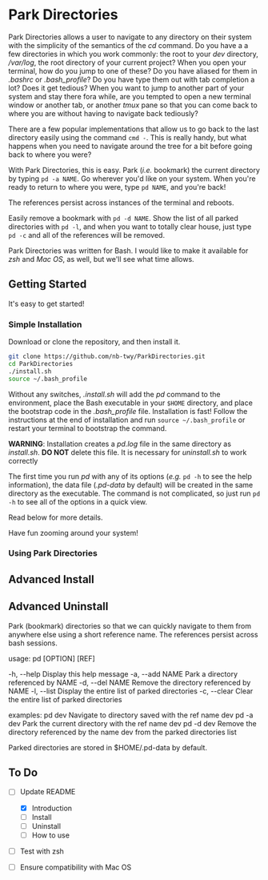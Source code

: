 # Park Directories
Park Directories allows a user to navigate to any directory on their system
with the simplicity of the semantics of the _cd_ command.  Do you have a a few directories in which you work commonly: the root to your _dev_ directory, _/var/log_, the root directory of your current project?  When you open your terminal, how do you jump to one of these?  Do you have aliased for them in _.bashrc_ or _.bash_profile_?  Do you have type them out with tab completion a lot?  Does it get tedious?  When you want to jump to another part of your system and stay there fora  while, are you tempted to open a new terminal window or another tab, or another _tmux_ pane so that you can come back to where you are without having to navigate back tediously?

There are a few popular implementations that allow us to go back to the last directory easily using the command `cmd -`.  This is really handy, but what happens when you need to navigate around the tree for a bit before going back to where you were?

With Park Directories, this is easy.  Park (_i.e._ bookmark) the current directory by typing `pd -a NAME`.  Go wherever you'd like on your system.  When you're ready to return to where you were, type `pd NAME`, and you're back!

The references persist across instances of the terminal and reboots.

Easily remove a bookmark with `pd -d NAME`.  Show the list of all parked directories with `pd -l`, and when you want to totally clear house, just type `pd -c` and all of the references will be removed.

Park Directories was written for Bash.  I would like to make it available for _zsh_ and _Mac OS_, as well, but we'll see what time allows.

## Getting Started
It's easy to get started!
### Simple Installation
Download or clone the repository, and then install it.

```bash
git clone https://github.com/nb-twy/ParkDirectories.git
cd ParkDirectories
./install.sh
source ~/.bash_profile
```

Without any switches, _.install.sh_ will add the _pd_ command to the environment, place the Bash executable in your `$HOME` directory, and place the bootstrap code in the _.bash_profile_ file.  Installation is fast!  Follow the instructions at the end of installation and run `source ~/.bash_profile` or restart your terminal to bootstrap the command.  

**WARNING**:  Installation creates a _pd.log_ file in the same directory as _install.sh_.  **DO NOT** delete this file.  It is necessary for _uninstall.sh_ to work correctly

The first time you run _pd_ with any of its options (_e.g._ `pd -h` to see the help information), the data file (_.pd-data_ by default) will be created in the same directory as the executable.  The command is not complicated, so just run `pd -h` to see all of the options in a quick view.

Read below for more details.

Have fun zooming around your system!

### Using Park Directories


## Advanced Install

## Advanced Uninstall

Park (bookmark) directories so that we can quickly navigate
to them from anywhere else using a short reference name.
The references persist across bash sessions.

usage: pd [OPTION] [REF]

-h, --help      Display this help message
-a, --add NAME  Park a directory referenced by NAME
-d, --del NAME  Remove the directory referenced by NAME
-l, --list      Display the entire list of parked directories
-c, --clear     Clear the entire list of parked directories

examples:
    pd dev      Navigate to directory saved with the ref name dev
    pd -a dev   Park the current directory with the ref name dev
    pd -d dev   Remove the directory referenced by the name dev from
                the parked directories list

Parked directories are stored in $HOME/.pd-data by default.


## To Do
- [ ] Update README
  - [x] Introduction
  - [ ] Install
  - [ ] Uninstall
  - [ ] How to use
- [ ] Test with zsh
- [ ] Ensure compatibility with Mac OS
  

